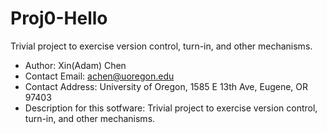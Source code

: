 
# Proj0-Hello
Trivial project to exercise version control, turn-in, and other mechanisms.

- Author: Xin(Adam) Chen
- Contact Email: achen@uoregon.edu
- Contact Address: University of Oregon, 1585 E 13th Ave, Eugene, OR 97403
- Description for this sotfware: Trivial project to exercise version control, turn-in, and other mechanisms.
